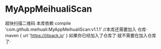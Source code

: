 # MyAppMeihualiScan
超快扫描二维码
本库依赖
compile 'com.github.meihuali:MyAppMeihualiScan:v1.1.1'
//本库还需要加入 仓库·
maven { url 'https://jitpack.io' } 
如果你已经加入了仓库了·就不需要在加入仓库了·
